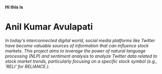 <b>Hi this is <h1>Anil Kumar Avulapati</h1></b>
<i>In today's interconnected digital world, social media platforms like Twitter have become valuable sources of information that can influence stock markets. This project aims to leverage the power of natural language processing (NLP) and sentiment analysis to analyze Twitter data related to stock market trends, particularly focusing on a specific stock symbol (e.g., 'RELI' for RELIANCE.).</i>